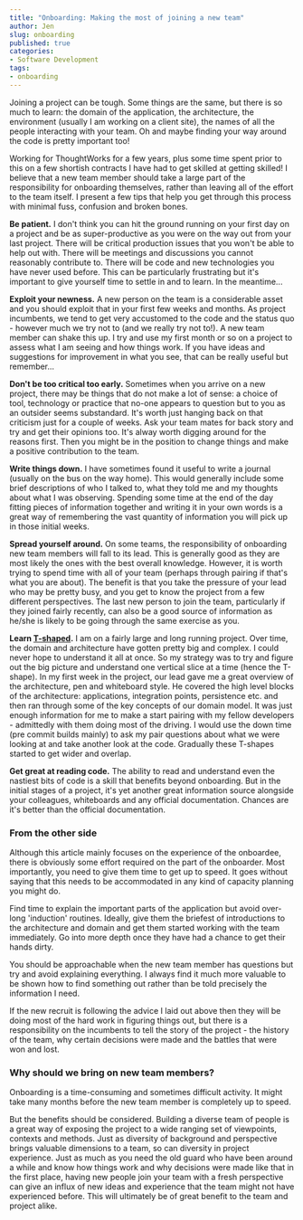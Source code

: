 ```yaml
---
title: "Onboarding: Making the most of joining a new team"
author: Jen
slug: onboarding
published: true 
categories:
- Software Development 
tags:
- onboarding
---
```


Joining a project can be tough. Some things are the same, but there is so much to learn: the domain of the application, the architecture, the environment (usually I am working on a client site), the names of all the people interacting with your team. Oh and maybe finding your way around the code is pretty important too! 

Working for ThoughtWorks for a few years, plus some time spent prior to this on a few shortish contracts I have had to get skilled at getting skilled! I believe that a new team member should take a large part of the responsibility for onboarding themselves, rather than leaving all of the effort to the team itself. I present a few tips that help you get through this process with minimal fuss, confusion and broken bones. 

**Be patient.** I don't think you can hit the ground running on your first day on a project and be as super-productive as you were on the way out from your last project. There will be critical production issues that you won't be able to help out with. There will be meetings and discussions you cannot reasonably contribute to. There will be code and new technologies you have never used before. This can be particularly frustrating but it's important to give yourself time to settle in and to learn. In the meantime...

**Exploit your newness.** A new person on the team is a considerable asset and you should exploit that in your first few weeks and months. As project incumbents, we tend to get very accustomed to the code and the status quo - however much we try not to (and we really try not to!). A new team member can shake this up. I try and use my first month or so on a project to assess what I am seeing and how things work. If you have ideas and suggestions for improvement in what you see, that can be really useful but remember...

**Don't be too critical too early.** Sometimes when you arrive on a new project, there may be things that do not make a lot of sense: a choice of tool, technology or practice that no-one appears to question but to you as an outsider seems substandard. It's worth just hanging back on that criticism just for a couple of weeks. Ask your team mates for back story and try and get their opinions too. It's alway worth digging around for the reasons first. Then you might be in the position to change things and make a positive contribution to the team.

**Write things down.** I have sometimes found it useful to write a journal (usually on the bus on the way home). This would generally include some brief descriptions of who I talked to, what they told me and my thoughts about what I was observing. Spending some time at the end of the day fitting pieces of information together and writing it in your own words is a great way of remembering the vast quantity of information you will pick up in those initial weeks.

**Spread yourself around.** On some teams, the responsibility of onboarding new team members will fall to its lead. This is generally good as they are most likely the ones with the best overall knowledge. However, it is worth trying to spend time with all of your team (perhaps through pairing if that's what you are about). The benefit is that you take the pressure of your lead who may be pretty busy, and you get to know the project from a few different perspectives. The last new person to join the team, particularly if they joined fairly recently, can also be a good source of information as he/she is likely to be going through the same exercise as you.

**Learn [T-shaped](http://en.wikipedia.org/wiki/T-shaped_skills).** I am on a fairly large and long running project. Over time, the domain and architecture have gotten pretty big and complex. I could never hope to understand it all at once. So my strategy was to try and figure out the big picture and understand one vertical slice at a time (hence the T-shape). In my first week in the project, our lead gave me a great overview of the architecture, pen and whiteboard style. He covered the high level blocks of the architecture: applications, integration points, persistence etc. and then ran through some of the key concepts of our domain model. It was just enough information for me to make a start pairing with my fellow developers - admittedly with them doing most of the driving. I would use the down time (pre commit builds mainly) to ask my pair questions about what we were looking at and take another look at the code. Gradually these T-shapes started to get wider and overlap.

**Get great at reading code.** The ability to read and understand even the nastiest bits of code is a skill that benefits beyond onboarding. But in the initial stages of a project, it's yet another great information source alongside your colleagues, whiteboards and any official documentation. Chances are it's better than the official documentation.

### From the other side

Although this article mainly focuses on the experience of the onboardee, there is obviously some effort required on the part of the onboarder. Most importantly, you need to give them time to get up to speed. It goes without saying that this needs to be accommodated in any kind of capacity planning you might do.

Find time to explain the important parts of the application but avoid over-long 'induction' routines. Ideally, give them the briefest of introductions to the architecture and domain and get them started working with the team immediately. Go into more depth once they have had a chance to get their hands dirty. 

You should be approachable when the new team member has questions but try and avoid explaining everything. I always find it much more valuable to be shown how to find something out rather than be told precisely the information I need.

If the new recruit is following the advice I laid out above then they will be doing most of the hard work in figuring things out, but there is a responsibility on the incumbents to tell the story of the project - the history of the team, why certain decisions were made and the battles that were won and lost.

### Why should we bring on new team members?

Onboarding is a time-consuming and sometimes difficult activity. It might take many months before the new team member is completely up to speed.

But the benefits should be considered. Building a diverse team of people is a great way of exposing the project to a wide ranging set of viewpoints, contexts and methods. Just as diversity of background and perspective  brings valuable dimensions to a team, so can diversity in project experience. Just as much as you need the old guard who have been around a while and know how things work and why decisions were made like that in the first place, having new people join your team with a fresh perspective can give an influx of new ideas and experience that the team might not have experienced before. This will ultimately be of great benefit to the team and project alike.
